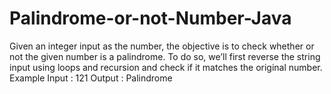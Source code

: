 # Palindrome-or-not-Number-Java
Given an integer input as the number, the objective is to check whether or not the given number is a palindrome. To do so, we’ll first reverse the string input using loops and recursion and check if it matches the original number.  Example Input : 121 Output : Palindrome
